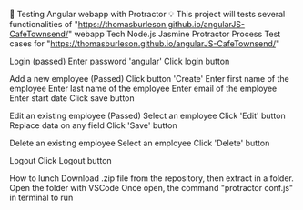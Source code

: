 📝
Testing Angular webapp with Protractor
💡
This project will tests several functionalities of "https://thomasburleson.github.io/angularJS-CafeTownsend/" webapp
Tech
Node.js
Jasmine
Protractor
Process
Test cases for "https://thomasburleson.github.io/angularJS-CafeTownsend/"


Login (passed)
Enter password 'angular'
Click login button


Add a new employee (Passed)
Click button 'Create'
Enter first name of the employee
Enter last name of the employee
Enter email of the employee
Enter start date
Click save button


Edit an existing employee (Passed)
Select an employee
Click 'Edit' button
Replace data on any field
Click 'Save' button


Delete an existing employee
Select an employee
Click 'Delete' button


Logout
Click Logout button


How to lunch
 Download .zip file from the repository, then extract in a folder.
Open the folder with VSCode
Once open, the command "protractor conf.js" in terminal to run
